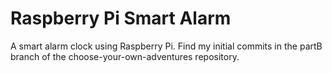 # Raspberry Pi Smart Alarm
A smart alarm clock using Raspberry Pi. Find my initial commits in the partB branch of the choose-your-own-adventures repository.
